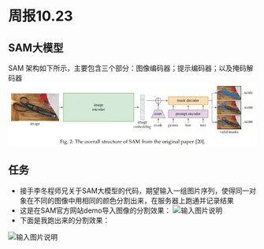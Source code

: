 ﻿# 周报10.23
## SAM大模型
SAM 架构如下所示，主要包含三个部分：图像编码器；提示编码器；以及掩码解码器
![输入图片说明](/2024/2024.10.23/img/v2-6db32205ff49ee14fae5163078aed0d1_1440w.webp)

## 任务

 - 接手李冬程师兄关于SAM大模型的代码，期望输入一组图片序列，使得同一对象在不同的图像中用相同的颜色分割出来，在服务器上跑通并记录结果
 - 这是在SAM官方网站demo导入图像的分割效果：
 ![输入图片说明](/imgs/2024-10-25/FmJs4gYzDmu8b5z1.png)
 - 下面是我跑出来的分割效果：

![输入图片说明](/imgs/2024-10-23/2dlbZ5A5NtxjdJg6.png)
 

